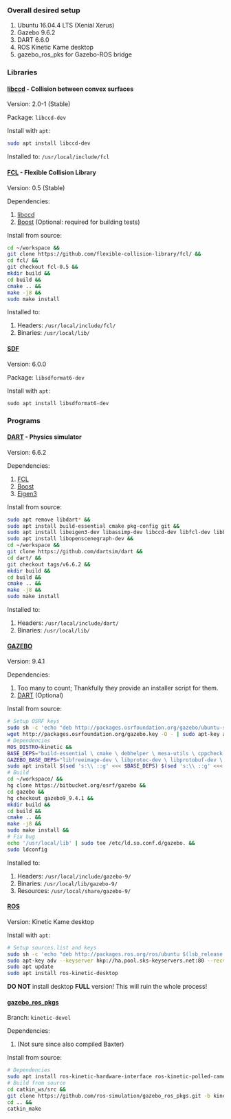 ### Overall desired setup

1. Ubuntu 16.04.4 LTS (Xenial Xerus)
1. Gazebo 9.6.2
1. DART 6.6.0
1. ROS Kinetic Kame desktop
1. gazebo_ros_pks for Gazebo-ROS bridge

### Libraries

#### [libccd] - Collision between convex surfaces

Version: 2.0-1 (Stable)

Package: `libccd-dev`

Install with `apt`:
```bash
sudo apt install libccd-dev
```

Installed to: `/usr/local/include/fcl`

#### [FCL] - Flexible Collision Library 

Version: 0.5 (Stable)

Dependencies:
1. [libccd](#libccd---collision-between-convex-surfaces)
1. [Boost](#boost) (Optional: required for building tests)

Install from source:
```bash
cd ~/workspace &&
git clone https://github.com/flexible-collision-library/fcl/ &&
cd fcl/ &&
git checkout fcl-0.5 &&
mkdir build &&
cd build &&
cmake .. &&
make -j8 &&
sudo make install
```

Installed to:
1. Headers: `/usr/local/include/fcl/`
1. Binaries: `/usr/local/lib/`

#### [SDF]

Version: 6.0.0

Package: `libsdformat6-dev`

Install with `apt`:
```
sudo apt install libsdformat6-dev
```


### Programs

#### [DART] - Physics simulator

Version: 6.6.2

Dependencies:
1. [FCL](#fcl---flexible-collision-library)
1. [Boost](#boost)
1. [Eigen3](#eigen)

Install from source:
```bash
sudo apt remove libdart* &&
sudo apt install build-essential cmake pkg-config git &&
sudo apt install libeigen3-dev libassimp-dev libccd-dev libfcl-dev libboost-regex-dev libboost-system-dev &&
sudo apt install libopenscenegraph-dev &&
cd ~/workspace &&
git clone https://github.com/dartsim/dart &&
cd dart/ &&
git checkout tags/v6.6.2 &&
mkdir build &&
cd build &&
cmake .. &&
make -j8 &&
sudo make install
```

Installed to:
1. Headers: `/usr/local/include/dart/`
1. Binaries: `/usr/local/lib/`

#### [GAZEBO]

Version: 9.4.1

Dependencies:
1. Too many to count; Thankfully they provide an installer script for them.
1. [DART](#dart---physics-simulator) (Optional)

Install from source:
```bash
# Setup OSRF keys
sudo sh -c 'echo "deb http://packages.osrfoundation.org/gazebo/ubuntu-stable `lsb_release -cs` main" > /etc/apt/sources.list.d/gazebo-stable.list' &&
wget http://packages.osrfoundation.org/gazebo.key -O - | sudo apt-key add - &&
# Dependencies
ROS_DISTRO=kinetic &&
BASE_DEPS="build-essential \ cmake \ debhelper \ mesa-utils \ cppcheck \ xsltproc \ python-lxml \ python-psutil \ python \ bc \ netcat-openbsd \ gnupg2 \ net-tools \ locales" &&
GAZEBO_BASE_DEPS="libfreeimage-dev \ libprotoc-dev \ libprotobuf-dev \ protobuf-compiler \ freeglut3-dev \ libcurl4-openssl-dev \ libtinyxml-dev \ libtar-dev \ libtbb-dev \ libogre-1.9-dev \ libxml2-dev \ pkg-config \ qtbase5-dev \ libqwt-qt5-dev \ libltdl-dev \ libgts-dev \ libboost-thread-dev \ libboost-signals-dev \ libboost-system-dev \ libboost-filesystem-dev \ libboost-program-options-dev \ libboost-regex-dev \ libboost-iostreams-dev \ libbullet-dev \ libsimbody-dev \ \ libignition-transport3-dev \ libignition-math3-dev \ libignition-msgs0-dev \ libtinyxml2-dev \ libignition-msgs-dev \ libignition-transport4-dev" &&
sudo apt install $(sed 's:\\ ::g' <<< $BASE_DEPS) $(sed 's:\\ ::g' <<< $GAZEBO_BASE_DEPS) &&
# Build
cd ~/workspace/ &&
hg clone https://bitbucket.org/osrf/gazebo &&
cd gazebo &&
hg checkout gazebo9_9.4.1 &&
mkdir build &&
cd build &&
cmake .. &&
make -j8 &&
sudo make install &&
# Fix bug
echo '/usr/local/lib' | sudo tee /etc/ld.so.conf.d/gazebo. &&
sudo ldconfig
```

Installed to:
1. Headers: `/usr/local/include/gazebo-9/`
1. Binaries: `/usr/local/lib/gazebo-9/`
1. Resources: `/usr/local/share/gazebo-9/`

#### [ROS]

Version: Kinetic Kame desktop

Install with `apt`:
```bash
# Setup sources.list and keys
sudo sh -c 'echo "deb http://packages.ros.org/ros/ubuntu $(lsb_release -sc) main" > /etc/apt/sources.list.d/ros-latest.list'
sudo apt-key adv --keyserver hkp://ha.pool.sks-keyservers.net:80 --recv-key 421C365BD9FF1F717815A3895523BAEEB01FA116
sudo apt update
sudo apt install ros-kinetic-desktop
```

**DO NOT** install desktop **FULL** version! This will ruin the whole process!


#### [gazebo_ros_pkgs]

Branch: `kinetic-devel`

Dependencies:
1. (Not sure since also compiled Baxter)

Install from source:
```bash
# Dependencies
sudo apt install ros-kinetic-hardware-interface ros-kinetic-polled-camera ros-kinetic-control-toolbox ros-kinetic-controller-manager ros-kinetic-transmission-interface ros-kinetic-camera-info-manager ros-kinetic-joint-limits-interface &&
# Build from source
cd catkin_ws/src &&
git clone https://github.com/ros-simulation/gazebo_ros_pkgs.git -b kinetic-devel &&
cd .. &&
catkin_make
```

<!-- Links -->

[DART]: https://github.com/dartsim/dart/tree/v6.3.0
[FCL]: https://github.com/flexible-collision-library/fcl/tree/fcl-0.5
[GAZEBO]: http://gazebosim.org/tutorials?tut=install_from_source
[gazebo_ros_pkgs]: https://github.com/ros-simulation/gazebo_ros_pkgs
[libccd]: https://github.com/danfis/libccd
[ROS]: http://wiki.ros.org/kinetic/Installation/Ubuntu
[SDF]: http://sdformat.com/tutorials?tut=install

[installation script]: install_deps.sh
